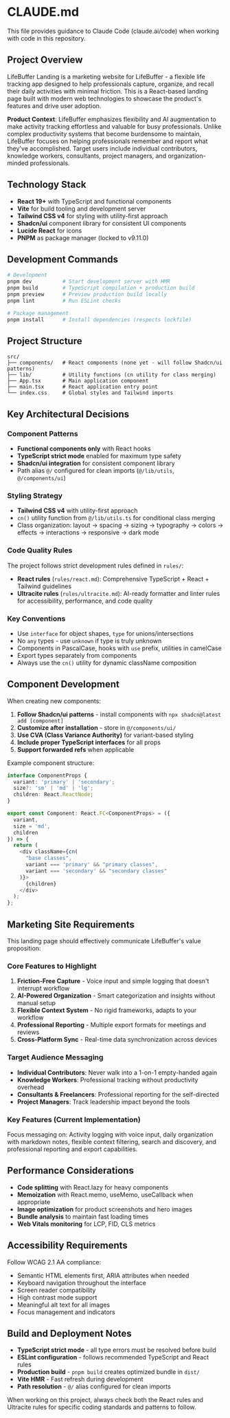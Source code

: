# CLAUDE.md

This file provides guidance to Claude Code (claude.ai/code) when working with code in this repository.

## Project Overview

LifeBuffer Landing is a marketing website for LifeBuffer - a flexible life tracking app designed to help professionals capture, organize, and recall their daily activities with minimal friction. This is a React-based landing page built with modern web technologies to showcase the product's features and drive user adoption.

**Product Context**: LifeBuffer emphasizes flexibility and AI augmentation to make activity tracking effortless and valuable for busy professionals. Unlike complex productivity systems that become burdensome to maintain, LifeBuffer focuses on helping professionals remember and report what they've accomplished. Target users include individual contributors, knowledge workers, consultants, project managers, and organization-minded professionals.

## Technology Stack

- **React 19+** with TypeScript and functional components
- **Vite** for build tooling and development server  
- **Tailwind CSS v4** for styling with utility-first approach
- **Shadcn/ui** component library for consistent UI components
- **Lucide React** for icons
- **PNPM** as package manager (locked to v9.11.0)

## Development Commands

```bash
# Development
pnpm dev          # Start development server with HMR
pnpm build        # TypeScript compilation + production build
pnpm preview      # Preview production build locally
pnpm lint         # Run ESLint checks

# Package management
pnpm install      # Install dependencies (respects lockfile)
```

## Project Structure

```
src/
├── components/   # React components (none yet - will follow Shadcn/ui patterns)
├── lib/          # Utility functions (cn utility for class merging)
├── App.tsx       # Main application component
├── main.tsx      # React application entry point
└── index.css     # Global styles and Tailwind imports
```

## Key Architectural Decisions

### Component Patterns
- **Functional components only** with React hooks
- **TypeScript strict mode** enabled for maximum type safety
- **Shadcn/ui integration** for consistent component library
- Path alias `@/` configured for clean imports (`@/lib/utils`, `@/components/ui`)

### Styling Strategy
- **Tailwind CSS v4** with utility-first approach
- `cn()` utility function from `@/lib/utils.ts` for conditional class merging
- Class organization: layout → spacing → sizing → typography → colors → effects → interactions → responsive → dark mode

### Code Quality Rules
The project follows strict development rules defined in `rules/`:

- **React rules** (`rules/react.md`): Comprehensive TypeScript + React + Tailwind guidelines
- **Ultracite rules** (`rules/ultracite.md`): AI-ready formatter and linter rules for accessibility, performance, and code quality

### Key Conventions
- Use `interface` for object shapes, `type` for unions/intersections
- No `any` types - use `unknown` if type is truly unknown
- Components in PascalCase, hooks with `use` prefix, utilities in camelCase
- Export types separately from components
- Always use the `cn()` utility for dynamic className composition

## Component Development

When creating new components:

1. **Follow Shadcn/ui patterns** - install components with `npx shadcn@latest add [component]`
2. **Customize after installation** - store in `@/components/ui/`
3. **Use CVA (Class Variance Authority)** for variant-based styling
4. **Include proper TypeScript interfaces** for all props
5. **Support forwarded refs** when applicable

Example component structure:
```typescript
interface ComponentProps {
  variant: 'primary' | 'secondary';
  size?: 'sm' | 'md' | 'lg';
  children: React.ReactNode;
}

export const Component: React.FC<ComponentProps> = ({ 
  variant, 
  size = 'md', 
  children 
}) => {
  return (
    <div className={cn(
      "base classes",
      variant === 'primary' && "primary classes",
      variant === 'secondary' && "secondary classes"
    )}>
      {children}
    </div>
  );
};
```

## Marketing Site Requirements

This landing page should effectively communicate LifeBuffer's value proposition:

### Core Features to Highlight
1. **Friction-Free Capture** - Voice input and simple logging that doesn't interrupt workflow
2. **AI-Powered Organization** - Smart categorization and insights without manual setup
3. **Flexible Context System** - No rigid frameworks, adapts to your workflow
4. **Professional Reporting** - Multiple export formats for meetings and reviews
5. **Cross-Platform Sync** - Real-time data synchronization across devices

### Target Audience Messaging
- **Individual Contributors**: Never walk into a 1-on-1 empty-handed again
- **Knowledge Workers**: Professional tracking without productivity overhead
- **Consultants & Freelancers**: Professional reporting for the self-directed
- **Project Managers**: Track leadership impact beyond the tools

### Key Features (Current Implementation)
Focus messaging on: Activity logging with voice input, daily organization with markdown notes, flexible context filtering, search and discovery, and professional reporting and export capabilities.

## Performance Considerations

- **Code splitting** with React.lazy for heavy components
- **Memoization** with React.memo, useMemo, useCallback when appropriate
- **Image optimization** for product screenshots and hero images
- **Bundle analysis** to maintain fast loading times
- **Web Vitals monitoring** for LCP, FID, CLS metrics

## Accessibility Requirements

Follow WCAG 2.1 AA compliance:
- Semantic HTML elements first, ARIA attributes when needed
- Keyboard navigation throughout the interface
- Screen reader compatibility
- High contrast mode support
- Meaningful alt text for all images
- Focus management and indicators

## Build and Deployment Notes

- **TypeScript strict mode** - all type errors must be resolved before build
- **ESLint configuration** - follows recommended TypeScript and React rules
- **Production build** - `pnpm build` creates optimized bundle in `dist/`
- **Vite HMR** - Fast refresh during development
- **Path resolution** - `@/` alias configured for clean imports

When working on this project, always check both the React rules and Ultracite rules for specific coding standards and patterns to follow.